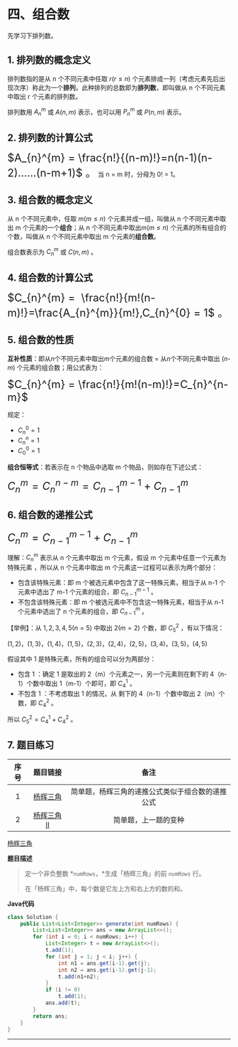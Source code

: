# 四、组合数

先学习下排列数。

## 1. 排列数的概念定义

排列数指的是从 n 个不同元素中任取 $r(r≤n)$ 个元素排成一列（考虑元素先后出现次序）称此为一个**排列**，此种排列的总数即为**排列数**，即叫做从 n 个不同元素中取出 r 个元素的排列数。

排列数用 $A_{n}^{m}$ 或 $A(n,m)$ 表示，也可以用 $P_{n}^{m}$ 或 $P(n,m)$ 表示。

## 2. 排列数的计算公式

<font size=5px >$A_{n}^{m} =  \frac{n!}{(n-m)!}=n(n-1)(n-2)……(n-m+1)$ 。</font> 当 n = m 时，分母为 0! = 1。

## 3. 组合数的概念定义

从 n 个不同元素中，任取 $m(m≤n)$ 个元素并成一组，叫做从 n 个不同元素中取出 m 个元素的一个**组合**；从 n 个不同元素中取出$m(m≤n)$ 个元素的所有组合的个数，叫做从 n 个不同元素中取出 m 个元素的**组合数**。

组合数表示为 $C_{n}^{m}$ 或 $C(n,m)$ 。

## 4. 组合数的计算公式

<font size=5px >$C_{n}^{m} =  \frac{n!}{m!(n-m)!}=\frac{A_{n}^{m}}{m!},C_{n}^{0} = 1$ 。</font> 

## 5. 组合数的性质

**互补性质**：即从*n*个不同元素中取出*m*个元素的组合数 = 从*n*个不同元素中取出 (*n-m*) 个元素的组合数；用公式表为：

<font size=5px>$C_{n}^{m} =  \frac{n!}{m!(n-m)!}=C_{n}^{n-m}$</font> 

规定：

+ $C_{n}^{0}=1$ 
+ $C_{n}^{n}=1$ 
+ $C_{0}^{0}=1$ 

**组合恒等式**：若表示在 n 个物品中选取 m 个物品，则如存在下述公式：

<font size=5px>$C_{n}^{m}=C_{n}^{n-m}=C_{n-1}^{m-1}+C_{n-1}^{m}$</font>

## 6. 组合数的递推公式

<font size=5px>$C_{n}^{m}=C_{n-1}^{m-1}+C_{n-1}^{m}$</font>

理解：$C_{n}^{m}$ 表示从 n 个元素中取出 m 个元素，假设 m 个元素中任意一个元素为 特殊元素 ，所以从 n 个元素中取出 m 个元素这一过程可以表示为两个部分：

+ 包含该特殊元素：即 m 个被选元素中包含了这一特殊元素，相当于从 n-1 个元素中选出了 m-1 个元素的组合，即 $C_{n-1}^{m-1}$ 。
+ 不包含该特殊元素：即 m 个被选元素中不包含这一特殊元素，相当于从 n-1 个元素中选出了 n 个元素的组合，即 $C_{n-1}^{m}$ 。

【举例】：从 $1,2,3,4,5(n=5)$ 中取出 $2(m=2)$ 个数，即 $C_{5}^{2}$ ，有以下情况：

$(1,2)，(1,3)，(1,4)，(1,5)，(2,3)，(2,4)，(2,5)，(3,4)，(3,5)，(4,5)$

假设其中 1 是特殊元素，所有的组合可以分为两部分：

+ 包含 1 ：确定 1 是取出的 2（m）个元素之一，另一个元素则在剩下的 4（n-1）个数中取出 1（m-1）个即可，即 $C_{4}^{1}$ 。
+ 不包含 1 ：不考虑取出 1 的情况，从 剩下的 4（n-1）个数中取出 2（m）个数，即 $C_{4}^{2}$ 。

所以 $C_{5}^{2} = C_{4}^{1} + C_{4}^{2}$ 。

## 7. 题目练习

| 序号 |                           题目链接                           |                       备注                       |
| :--: | :----------------------------------------------------------: | :----------------------------------------------: |
|  1   | [杨辉三角](https://leetcode.cn/problems/pascals-triangle/description/) | 简单题，杨辉三角的递推公式类似于组合数的递推公式 |
|  2   | [杨辉三角 II](https://leetcode.cn/problems/pascals-triangle-ii/description/) |               简单题，上一题的变种               |

[杨辉三角](https://leetcode.cn/problems/pascals-triangle/description/)

**题目描述**

> 定一个非负整数 *`numRows`，*生成「杨辉三角」的前 *`numRows`* 行。
>
> 在「杨辉三角」中，每个数是它左上方和右上方的数的和。

**Java代码**

```java
class Solution {
    public List<List<Integer>> generate(int numRows) {
        List<List<Integer>> ans = new ArrayList<>();
        for (int i = 0; i < numRows; i++) {
            List<Integer> t = new ArrayList<>();
            t.add(1);
            for (int j = 1; j < i; j++) {
                int n1 = ans.get(i-1).get(j);
                int n2 = ans.get(i-1).get(j-1);
                t.add(n1+n2);
            }
            if (i != 0)
                t.add(1);
            ans.add(t);
        }
        return ans;
    }
}
```

---